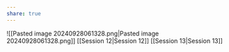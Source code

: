 ```yaml
---
share: true
---
```

![[Pasted image 20240928061328.png|Pasted image 20240928061328.png]]
[[Session 12|Session 12]]
[[Session 13|Session 13]]
